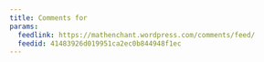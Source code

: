 ```yaml
---
title: Comments for
params:
  feedlink: https://mathenchant.wordpress.com/comments/feed/
  feedid: 41483926d019951ca2ec0b844948f1ec
---
```

